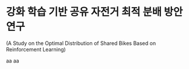 # 강화 학습 기반 공유 자전거 최적 분배 방안 연구  
(A Study on the Optimal Distribution of Shared Bikes Based on Reinforcement Learning)


aa
aa
